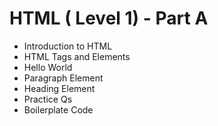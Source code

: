 <h1>HTML ( Level 1) - Part A</h1>
<ul>
  <li>Introduction to HTML</li>
  <li>HTML Tags and Elements</li>
  <li>Hello World</li>
  <li>Paragraph Element</li>
  <li>Heading Element</li>
  <li>Practice Qs</li>
  <li>Boilerplate Code</li>
</ul>
